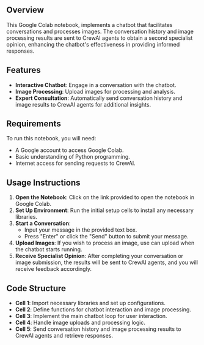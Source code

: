 ## Overview

This Google Colab notebook, implements a chatbot that facilitates conversations and processes images. The conversation history and image processing results are sent to CrewAI agents to obtain a second specialist opinion, enhancing the chatbot's effectiveness in providing informed responses.

## Features

- **Interactive Chatbot**: Engage in a conversation with the chatbot.
- **Image Processing**: Upload images for processing and analysis.
- **Expert Consultation**: Automatically send conversation history and image results to CrewAI agents for additional insights.

## Requirements

To run this notebook, you will need:

- A Google account to access Google Colab.
- Basic understanding of Python programming.
- Internet access for sending requests to CrewAI.

## Usage Instructions

1. **Open the Notebook**: Click on the link provided to open the notebook in Google Colab.
2. **Set Up Environment**: Run the initial setup cells to install any necessary libraries.
3. **Start a Conversation**:
   - Input your message in the provided text box.
   - Press "Enter" or click the "Send" button to submit your message.
4. **Upload Images**: If you wish to process an image, use can upload when the chatbot starts running.
5. **Receive Specialist Opinion**: After completing your conversation or image submission, the results will be sent to CrewAI agents, and you will receive feedback accordingly.

## Code Structure

- **Cell 1**: Import necessary libraries and set up configurations.
- **Cell 2**: Define functions for chatbot interaction and image processing.
- **Cell 3**: Implement the main chatbot loop for user interaction.
- **Cell 4**: Handle image uploads and processing logic.
- **Cell 5**: Send conversation history and image processing results to CrewAI agents and retrieve responses.


